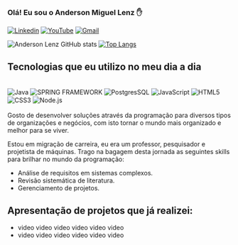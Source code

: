 ### Olá! Eu sou o Anderson Miguel Lenz ✋

[![Linkedin](https://img.shields.io/badge/LinkedIn-0077B5?style=for-the-badge&logo=linkedin&logoColor=white)](https://www.linkedin.com/in/anderson-miguel-lenz-72134770/)
[![YouTube](https://img.shields.io/badge/YouTube-FF0000?style=for-the-badge&logo=youtube&logoColor=white)]()
[![Gmail](https://img.shields.io/badge/Gmail-D14836?style=for-the-badge&logo=gmail&logoColor=white)](andersonlenz01@gmail.com)

![Anderson Lenz GitHub stats](https://github-readme-stats.vercel.app/api?username=andersonlenzjava&show_icons=true&theme=dark)
[![Top Langs](https://github-readme-stats.vercel.app/api/top-langs/?username=andersonlenzjava&layout=compact)](https://github.com/anuraghazra/github-readme-stats)


## Tecnologias que eu utilizo no meu dia a dia

<div style="display: inline_block"><br/>
  <img align="center" alt="Java" src="https://img.shields.io/badge/Java-ED8B00?style=for-the-badge&logo=java&logoColor=white"/>
  <img align="center" alt="SPRING FRAMEWORK" src="https://img.shields.io/badge/Spring-6DB33F?style=for-the-badge&logo=spring&logoColor=white"/>
  <img align="center" alt="PostgresSQL" src="https://img.shields.io/badge/PostgreSQL-316192?style=for-the-badge&logo=postgresql&logoColor=white"/>
  <img align="center" alt="JavaScript" src="https://img.shields.io/badge/JavaScript-F7DF1E?style=for-the-badge&logo=javascript&logoColor=black"/>
  <img align="center" alt="HTML5" src="https://img.shields.io/badge/HTML5-E34F26?style=for-the-badge&logo=html5&logoColor=white"/>
  <img align="center" alt="CSS3" src="https://img.shields.io/badge/CSS3-1572B6?style=for-the-badge&logo=css3&logoColor=white"/>
  <img align="center" alt="Node.js" src="https://img.shields.io/badge/Node.js-43853D?style=for-the-badge&logo=node.js&logoColor=white"/>
</div>
<br/>
Gosto de desenvolver soluções através da programação para diversos tipos de organizações e negócios, com isto tornar o mundo mais organizado e melhor para se viver. 

Estou em migração de carreira, eu era um professor, pesquisador e projetista de máquinas. Trago na bagagem desta jornada as seguintes skills para brilhar no mundo da programação:

- Análise de requisitos em sistemas complexos.
- Revisão sistemática de literatura.
- Gerenciamento de projetos. 

## Apresentação de projetos que já realizei:
- video video video video video video
-  video video video video video video
